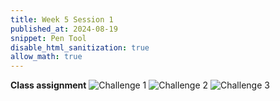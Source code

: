 ```yaml
---
title: Week 5 Session 1
published_at: 2024-08-19
snippet: Pen Tool
disable_html_sanitization: true
allow_math: true
---
```


**Class assignment**
![Challenge 1](Bezier_Game.png)
![Challenge 2](Pen_tool_Assignment.png)
![Challenge 3](Rabbit_Pen_tool.png)